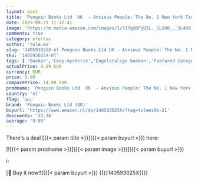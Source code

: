 ```yaml
---
layout: post
title: 'Penguin Books Ltd  UK  - Anxious People: The No. 1 New York Times bestseller  now a Netflix TV Series'
date: 2025-09-21 11:12:41
image: 'https://m.media-amazon.com/images/I/517gXBPjUIL._SL500_._SL400_.jpg'
comments: true
category: ofertas
author: 'tole.es'
slug: '140593025X-nl Penguin Books Ltd UK - Anxious People: The No. 1 New York...'
sku: '140593025X-nl'
tags: [ 'Boeken','Cozy-mysterie','Engelstalige boeken','Featured Categories','Genrefictie','Gezinsleven-fictie','Hobbys, kunstnijverheid & huis','Humor & entertainment','Humor & satire','Humoristische fictie','Literaire fictie','Literatuur & fictie','Misdaad','Misdaad, mysterie & thrillers','Misdaad- en mysterie-sciencefiction','Moderne literatuur & fictie','Mysterie','Sciencefiction','Sciencefiction en fantasie','penguin books ltd (uk)','🇳🇱', ]
actualPrice: 9.99 EUR
currency: EUR
price: 9.99
comparePrice: 14.99 EUR
prodname: 'Penguin Books Ltd  UK  - Anxious People: The No. 1 New York Times bestseller  now a Netflix TV Series'
country: 'nl'
flag: '🇳🇱'
brand: 'Penguin Books Ltd (UK)'
buyurl: 'https://www.amazon.nl/dp/140593025X/?tag=tolees0b-21'
descuento: '33.36'
average: '9.99'
---
```


There's a deal [{{< param title >}}]({{< param buyurl >}})  here:

[![{{< param prodname >}}]({{< param image >}})]({{< param buyurl >}})

ℹ️:


[🛒 Buy it now!!]({{< param buyurl >}})
{{<world>}}140593025X{{</world>}}
